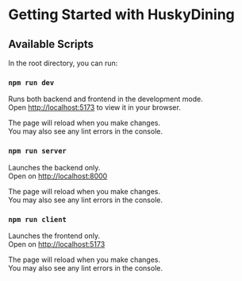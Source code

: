 # Getting Started with HuskyDining

## Available Scripts

In the root directory, you can run:

### `npm run dev`

Runs both backend and frontend in the development mode.\
Open [http://localhost:5173](http://localhost:5173) to view it in your browser.

The page will reload when you make changes.\
You may also see any lint errors in the console.

### `npm run server`

Launches the backend only.\
Open on [http://localhost:8000](http://localhost:8000)

The page will reload when you make changes.\
You may also see any lint errors in the console.

### `npm run client`

Launches the frontend only.\
Open on [http://localhost:5173](http://localhost:5173)

The page will reload when you make changes.\
You may also see any lint errors in the console.

